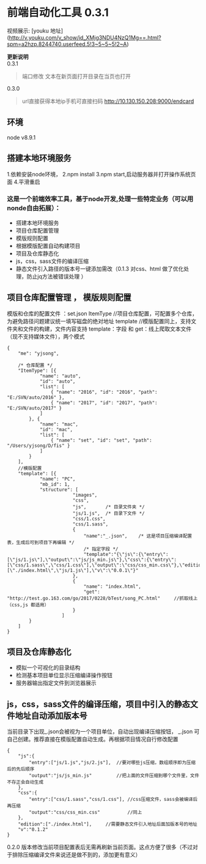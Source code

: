 
# 前端自动化工具 0.3.1
视频展示: [youku 地址] (http://v.youku.com/v_show/id_XMjg3NDU4NzQ1Mg==.html?spm=a2hzp.8244740.userfeed.5!3~5~5~5!2~A)

**更新说明**  
0.3.1
> 端口修改
> 文本在新页面打开目录在当页也打开

0.3.0
>url直接获得本地ip手机可直接扫码
> http://10.130.150.208:9000/endcard



## 环境
node v8.9.1


## 搭建本地环境服务
1.依赖安装node环境，
2.npm install
3.npm start,启动服务器并打开操作系统页面
4.平滑重启


###	这是一个前端效率工具，基于node开发,处理一些特定业务（可以用nonde自由拓展）：
* 搭建本地环境服务
* 项目仓库配置管理
* 模版规则配置
* 根据模版配置自动构建项目
* 项目及仓库静态化
* js，css，sass文件的编译压缩
* 静态文件引入路径的版本号一键添加需改（0.1.3 对css、html 做了优化处理，防止jq方法被错误处理 ）


## 项目仓库配置管理 ， 模版规则配置
模版和仓库的配置文件 ：set.json
ItemType //项目仓库配置，可配置多个仓库，为避免路径问题建议统一填写磁盘的绝对地址
template //模版配置同上，支持文件夹和文件的构建，文件内容支持 template：字段 和 get：线上爬取文本文件（现不支持媒体文件），两个模式


```
{
    "me": "yjsong",

    /* 仓库配置 */
    "ItemType": [{
            "name": "auto",
            "id": "auto",
            "list": [
                { "name": "2016", "id": "2016", "path": "E:/SVN/auto/2016" },
                { "name": "2017", "id": "2017", "path": "E:/SVN/auto/2017" }
            ]
        }, {
            "name": "mac",
            "id": "mac",
            "list": [
                { "name": "set", "id": "set", "path": "/Users/yjsong/D/fis" }
            ]
        }
    ],
    //模版配置
    "template": [{
            "name": "PC",
            "mb_id": 1,
            "structure": [
                        "images",
                        "css",
                        "js",	    /* 目录文件夹 */
                        "js/1.js",	/* 目录下文件 */
                        "css/1.css",
                        "css/1.sass",
                        {
                            "name":"_.json",	/* 这是项目压缩编译配置表，生成后可到项目下再编辑 */
                            /* 指定字段 */
                            "template":"{\"js\":{\"entry\":[\"js/1.js\"],\"output\":\"js/js_min.js\"},\"css\":{\"entry\":[\"css/1.sass\",\"css/1.css\"],\"output\":\"css/css_min.css\"},\"edition\":[\"./index.html\",\"js/1.js\"],\"v\":\"0.0.1\"}"
                        },
                        {
                            "name": "index.html",
                            "get": "http://test.go.163.com/go/2017/0228/bTest/song_PC.html"	    //抓取线上（css,js 都适用）
                        }
                    ]
        }
    ]
}
```

## 项目及仓库静态化
* 模拟一个可视化的目录结构
* 检测基本项目单位显示压缩编译操作按钮
* 服务器输出指定文件到浏览器展示


##  js，css，sass文件的编译压缩，项目中引入的静态文件地址自动添加版本号

当前目录下出现_.json会被视为一个项目单位，自动出现编译压缩按钮，
_.json 可自己创建。推荐直接在模版配置自动生成。再根据项目情况自行修改配置

```
{
	"js":{
		"entry":["js/1.js","js/2.js"],	//要对哪些js压缩，数组顺序即为压缩后的先后顺序
		"output":"js/js_min.js"			//把上面的文件压缩到哪个文件里，文件不存正会自动生成
	},
	"css":{
		"entry":["css/1.sass","css/1.css"],	//css压缩文件，sass会被编译后再压缩
		"output":"css/css_min.css"			//同上
	},
	"edition":["./index.html"],		//需要静态文件引入地址后面加版本号的地址
	"v":"0.1.2"
}
```

0.2.0 版本修改当前项目配置表后无需再刷新当前页面。这点方便了很多（不过对于排除压缩编译文件来说还是做不到的，添加更有意义）
